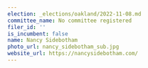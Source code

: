 ```yaml
---
election: _elections/oakland/2022-11-08.md
committee_name: No committee registered
filer_id: ''
is_incumbent: false
name: Nancy Sidebotham
photo_url: nancy_sidebotham_sub.jpg
website_url: https://nancysidebotham.com/
---
```

